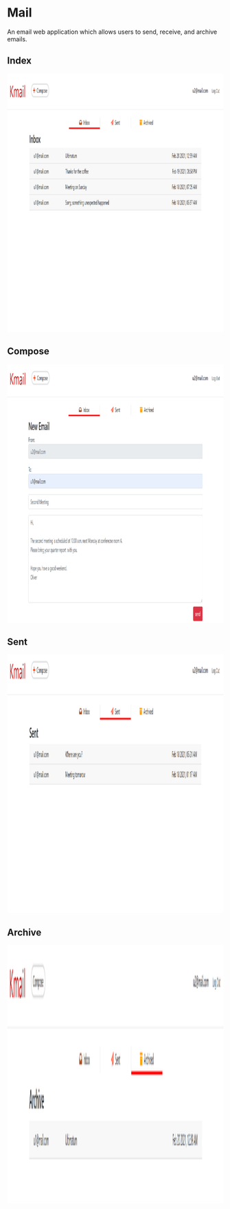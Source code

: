 # Mail
An email web application which allows users to send, receive, and archive emails.

## Index
<img src="mail/static/mail/inbox.PNG" width="600" height="600">

## Compose    
<img src="mail/static/mail/compose.PNG" width="600" height="600">

## Sent    
<img src="mail/static/mail/sent.PNG" width="600" height="600">

## Archive    
<img src="mail/static/mail/archive.PNG" width="600" height="600">
